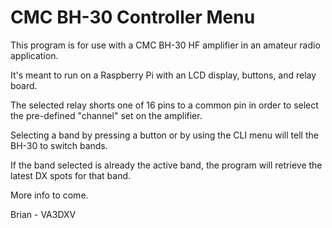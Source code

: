# CMC BH-30 Controller Menu
This program is for use with a CMC BH-30 HF amplifier in an amateur radio application.

It's meant to run on a Raspberry Pi with an LCD display, buttons, and relay board.

The selected relay shorts one of 16 pins to a common pin in order to select the pre-defined "channel" set on the amplifier.

Selecting a band by pressing a button or by using the CLI menu will tell the BH-30 to switch bands.

If the band selected is already the active band, the program will retrieve the latest DX spots for that band.

More info to come.

Brian - VA3DXV
